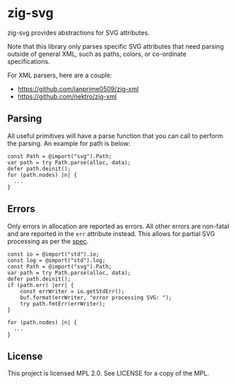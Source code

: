 # zig-svg

zig-svg provides abstractions for SVG attributes.

Note that this library only parses specific SVG attributes that need parsing
outside of general XML, such as paths, colors, or co-ordinate specifications.

For XML parsers, here are a couple:

 * https://github.com/ianprime0509/zig-xml
 * https://github.com/nektro/zig-xml

## Parsing

All useful primitives will have a parse function that you can call to perform
the parsing. An example for path is below:

```zig
const Path = @import("svg").Path;
var path = try Path.parse(alloc, data);
defer path.deinit();
for (path.nodes) |n| {
  ...
}
```

## Errors

Only errors in allocation are reported as errors. All other errors are
non-fatal and are reported in the `err` attribute instead. This allows for
partial SVG processing as per the
[spec](https://www.w3.org/TR/SVG11/implnote.html#ErrorProcessing).

```zig
const io = @import("std").io;
const log = @import("std").log;
const Path = @import("svg").Path;
var path = try Path.parse(alloc, data);
defer path.deinit();
if (path.err) |err| {
    const errWriter = io.getStdErr();
    buf.format(errWriter, "error processing SVG: ");
    try path.fmtErr(errWriter);
}

for (path.nodes) |n| {
  ...
}
```

## License

This project is licensed MPL 2.0. See LICENSE for a copy of the MPL.
